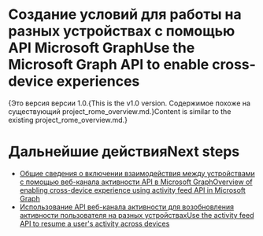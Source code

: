 # <a name="use-the-microsoft-graph-api-to-enable-cross-device-experiences"></a><span data-ttu-id="7a848-101">Создание условий для работы на разных устройствах с помощью API Microsoft Graph</span><span class="sxs-lookup"><span data-stu-id="7a848-101">Use the Microsoft Graph API to enable cross-device experiences</span></span>

<span data-ttu-id="7a848-102">{Это версия версии 1.0.</span><span class="sxs-lookup"><span data-stu-id="7a848-102">{This is the v1.0 version.</span></span> <span data-ttu-id="7a848-103">Содержимое похоже на существующий project_rome_overview.md.}</span><span class="sxs-lookup"><span data-stu-id="7a848-103">Content is similar to the existing project_rome_overview.md.}</span></span>

# <a name="next-steps"></a><span data-ttu-id="7a848-104">Дальнейшие действия</span><span class="sxs-lookup"><span data-stu-id="7a848-104">Next steps</span></span>

- [<span data-ttu-id="7a848-105">Общие сведения о включении взаимодействия между устройствами с помощью веб-канала активности API в Microsoft Graph</span><span class="sxs-lookup"><span data-stu-id="7a848-105">Overview of enabling cross-device experience using activity feed API in Microsoft Graph</span></span>](../../../concepts/activity-feed-concept-overview.md)
- [<span data-ttu-id="7a848-106">Использование API веб-канала активности для возобновления активности пользователя на разных устройствах</span><span class="sxs-lookup"><span data-stu-id="7a848-106">Use the activity feed API to resume a user's activity across devices</span></span>](activity-feed-api-overview.md)
